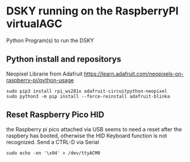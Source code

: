 # DSKY running on the RaspberryPI virtualAGC
Python Program(s) to run the DSKY

## Python install and repositorys

Neopixel Librarie from Adafruit
https://learn.adafruit.com/neopixels-on-raspberry-pi/python-usage

```
sudo pip3 install rpi_ws281x adafruit-circuitpython-neopixel
sudo python3 -m pip install --force-reinstall adafruit-blinka
```
## Reset Raspberry Pico HID
the Raspberry pi pico attached via USB seems to need a reset after the raspbery has booted, otherwise the HID Keyboard function is not recognized. Send a CTRL-D via Serial

```
sudo echo -en '\x04' > /dev/ttyACM0
```
